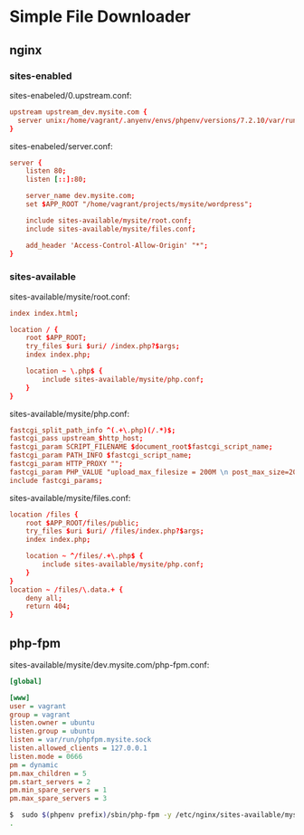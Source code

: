 # Simple File Downloader

## nginx

### sites-enabled

sites-enabeled/0.upstream.conf:

~~~conf
upstream upstream_dev.mysite.com {
  server unix:/home/vagrant/.anyenv/envs/phpenv/versions/7.2.10/var/run/phpfpm.mysite.sock;
}
~~~

sites-enabeled/server.conf:

~~~conf
server {
    listen 80;
    listen [::]:80;

    server_name dev.mysite.com;
    set $APP_ROOT "/home/vagrant/projects/mysite/wordpress";

    include sites-available/mysite/root.conf;
    include sites-available/mysite/files.conf;

    add_header 'Access-Control-Allow-Origin' "*";
}
~~~

### sites-available

sites-available/mysite/root.conf:

~~~conf
index index.html;

location / {
    root $APP_ROOT;
    try_files $uri $uri/ /index.php?$args;
    index index.php;

    location ~ \.php$ {
        include sites-available/mysite/php.conf;
    }
}
~~~

sites-available/mysite/php.conf:

~~~conf
fastcgi_split_path_info ^(.+\.php)(/.*)$;
fastcgi_pass upstream_$http_host;
fastcgi_param SCRIPT_FILENAME $document_root$fastcgi_script_name;
fastcgi_param PATH_INFO $fastcgi_script_name;
fastcgi_param HTTP_PROXY "";
fastcgi_param PHP_VALUE "upload_max_filesize = 200M \n post_max_size=200M";
include fastcgi_params;
~~~

sites-available/mysite/files.conf:

~~~conf
location /files {
    root $APP_ROOT/files/public;
    try_files $uri $uri/ /files/index.php?$args;
    index index.php;

    location ~ ^/files/.+\.php$ {
        include sites-available/mysite/php.conf;
    }
}
location ~ /files/\.data.+ {
    deny all;
    return 404;
}
~~~

## php-fpm

sites-available/mysite/dev.mysite.com/php-fpm.conf:

~~~ini
[global]

[www]
user = vagrant
group = vagrant
listen.owner = ubuntu
listen.group = ubuntu
listen = var/run/phpfpm.mysite.sock
listen.allowed_clients = 127.0.0.1
listen.mode = 0666
pm = dynamic
pm.max_children = 5
pm.start_servers = 2
pm.min_spare_servers = 1
pm.max_spare_servers = 3
~~~

~~~bash
$  sudo $(phpenv prefix)/sbin/php-fpm -y /etc/nginx/sites-available/mysite/dev.mysite.com/php-fpm.conf
.
~~~
